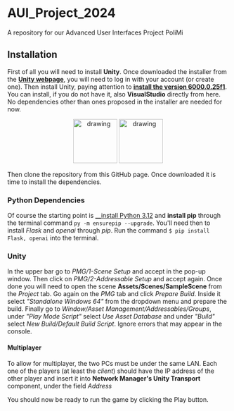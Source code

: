 # AUI_Project_2024
A repository for our Advanced User Interfaces Project PoliMi


## Installation
First of all you will need to install __Unity__. Once downloaded the installer from the [__Unity webpage__](https://unity.com/download), you will need to log in with your account (or create one). Then install Unity, paying attention to <ins>__install the version 6000.0.25f1__</ins>. You can install, if you do not have it,  also __VisualStudio__ directly from here. No dependencies other than ones proposed in the installer are needed for now. 
<p align="center">
<img src="https://encrypted-tbn0.gstatic.com/images?q=tbn:ANd9GcSG1Grii7CclN2rQzJ_IRGOb8zx-GrlvU-gHA&s" alt="drawing" height="100"/>  <img src="https://upload.wikimedia.org/wikipedia/commons/thumb/2/2c/Visual_Studio_Icon_2022.svg/2048px-Visual_Studio_Icon_2022.svg.png" alt="drawing" height="100"/>
</p>

Then clone the repository from this GitHub page. Once downloaded it is time to install the dependencies.

### Python Dependencies
Of course the starting point is [__install Python 3.12](https://www.python.org/downloads/) and  __install pip__ through the terminal command `py -m ensurepip --upgrade`.
You'll need then to install _Flask_ and _openai_ through _pip_. Run the command `$ pip install Flask, openai` into the terminal.

### Unity
In the upper bar go to _PMG/1-Scene Setup_ and accept in the pop-up window. Then click on _PMG/2-Addressable Setup_ and accept again. Once done you will need to open the scene __Assets/Scenes/SampleScene__ from the _Project_ tab. Go again on the _PMG_ tab and click _Prepare Build_. Inside it select _"Standalone Windows 64"_ from the dropdown menu and prepare the build. Finally go to _Window/Asset Management/Addressables/Groups_, under _"Play Mode Script"_ select _Use Asset Database_ and under _"Build"_ select _New Build/Default Build Script_. Ignore errors that may appear in the console.

#### Multiplayer
To allow for multiplayer, the two PCs must be under the same LAN. Each one of the players (at least the _client_) should have the IP address of the other player and insert it into __Network Manager's Unity Transport__ component, under the field _Address_ 

You should now be ready to run the game by clicking the Play button.


